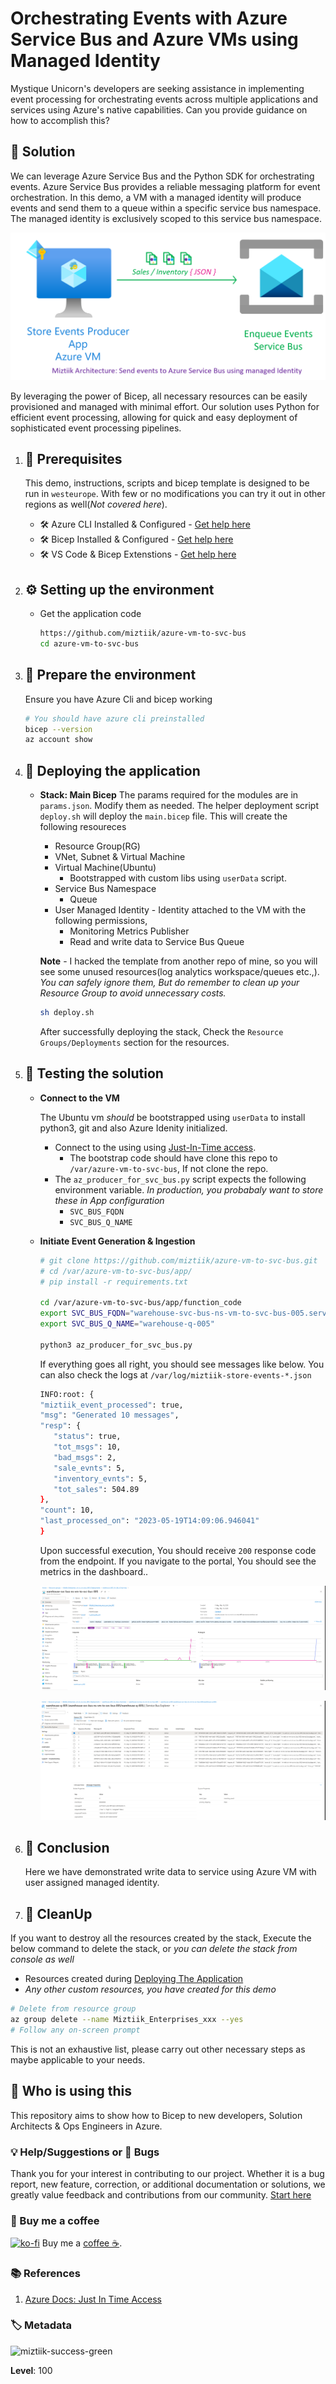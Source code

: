 # Orchestrating Events with Azure Service Bus and Azure VMs using Managed Identity

Mystique Unicorn's developers are seeking assistance in implementing event processing for orchestrating events across multiple applications and services using Azure's native capabilities. Can you provide guidance on how to accomplish this?

## 🎯 Solution

We can leverage Azure Service Bus and the Python SDK for orchestrating events. Azure Service Bus provides a reliable messaging platform for event orchestration. In this demo, a VM with a managed identity will produce events and send them to a queue within a specific service bus namespace. The managed identity is exclusively scoped to this service bus namespace.

![Miztiik Automation - Orchestrating Events with Azure Service Bus and Azure VMs using Managed Identity](images/miztiik_architecture_azure_vm_to_service_bus_using_managed_identity_001.png)

By leveraging the power of Bicep, all necessary resources can be easily provisioned and managed with minimal effort. Our solution uses Python for efficient event processing, allowing for quick and easy deployment of sophisticated event processing pipelines.

1. ## 🧰 Prerequisites

   This demo, instructions, scripts and bicep template is designed to be run in `westeurope`. With few or no modifications you can try it out in other regions as well(_Not covered here_).

   - 🛠 Azure CLI Installed & Configured - [Get help here](https://learn.microsoft.com/en-us/cli/azure/install-azure-cli)
   - 🛠 Bicep Installed & Configured - [Get help here](https://learn.microsoft.com/en-us/azure/azure-resource-manager/bicep/install)
   - 🛠 VS Code & Bicep Extenstions - [Get help here](https://learn.microsoft.com/en-us/azure/azure-resource-manager/bicep/install#vs-code-and-bicep-extension)

1. ## ⚙️ Setting up the environment

   - Get the application code

     ```bash
     https://github.com/miztiik/azure-vm-to-svc-bus
     cd azure-vm-to-svc-bus
     ```

1. ## 🚀 Prepare the environment

   Ensure you have Azure Cli and bicep working

    ```bash
   # You should have azure cli preinstalled
   bicep --version
   az account show
    ```

1. ## 🚀 Deploying the application

   - **Stack: Main Bicep**
     The params required for the modules are in `params.json`. Modify them as needed. The helper deployment script `deploy.sh` will deploy the `main.bicep` file. This will create the following resoureces
     - Resource Group(RG)
     - VNet, Subnet & Virtual Machine
     - Virtual Machine(Ubuntu)
        - Bootstrapped with custom libs using `userData` script.
     - Service Bus Namespace
        - Queue
     - User Managed Identity - Identity attached to the VM with the following permissions,
        - Monitoring Metrics Publisher
        - Read and write data to Service Bus Queue

     **Note** - I hacked the template from another repo of mine, so you will see some unused resources(log analytics workspace/queues etc.,). _You can safely ignore them, But do remember to clean up your Resource Group to avoid unnecessary costs._

      ```bash
      sh deploy.sh
      ```

     After successfully deploying the stack, Check the `Resource Groups/Deployments` section for the resources.

1. ## 🔬 Testing the solution

   - **Connect to the VM**

      The Ubuntu vm _should_ be bootstrapped using `userData` to install python3, git and also Azure Idenity initialized.
      - Connect to the using using [Just-In-Time access][10].
         - The bootstrap code should have clone this repo to `/var/azure-vm-to-svc-bus`, If not clone the repo.
      - The `az_producer_for_svc_bus.py` script expects the following environment variable. _In production, you probabaly want to store these in App configuration_
         - `SVC_BUS_FQDN`
         - `SVC_BUS_Q_NAME`

   - **Initiate Event Generation & Ingestion**

      ```bash
      # git clone https://github.com/miztiik/azure-vm-to-svc-bus.git
      # cd /var/azure-vm-to-svc-bus/app/
      # pip install -r requirements.txt

      cd /var/azure-vm-to-svc-bus/app/function_code
      export SVC_BUS_FQDN="warehouse-svc-bus-ns-vm-to-svc-bus-005.servicebus.windows.net"
      export SVC_BUS_Q_NAME="warehouse-q-005"

      python3 az_producer_for_svc_bus.py
      ```

      If everything goes all right, you should see messages like below. You can also check the logs at `/var/log/miztiik-store-events-*.json`

      ```bash
      INFO:root: {
      "miztiik_event_processed": true,
      "msg": "Generated 10 messages",
      "resp": {
         "status": true,
         "tot_msgs": 10,
         "bad_msgs": 2,
         "sale_evnts": 5,
         "inventory_evnts": 5,
         "tot_sales": 504.89
      },
      "count": 10,
      "last_processed_on": "2023-05-19T14:09:06.946041"
      }

      ```

        Upon successful execution, You should receive `200` response code from the endpoint. If you navigate to the portal, You should see the metrics in the dashboard..

      ![Miztiik Automation - Orchestrating Events with Azure Service Bus and Azure VMs using Managed Identity](images/miztiik_architecture_azure_vm_to_service_bus_using_managed_identity_0002.png)

      ![Miztiik Automation - Orchestrating Events with Azure Service Bus and Azure VMs using Managed Identity](images/miztiik_architecture_azure_vm_to_service_bus_using_managed_identity_003.png)

1. ## 📒 Conclusion

    Here we have demonstrated write data to service using Azure VM with user assigned managed identity.
  
1. ## 🧹 CleanUp

If you want to destroy all the resources created by the stack, Execute the below command to delete the stack, or _you can delete the stack from console as well_

- Resources created during [Deploying The Application](#-deploying-the-application)
- _Any other custom resources, you have created for this demo_

```bash
# Delete from resource group
az group delete --name Miztiik_Enterprises_xxx --yes
# Follow any on-screen prompt
```

This is not an exhaustive list, please carry out other necessary steps as maybe applicable to your needs.

## 📌 Who is using this

This repository aims to show how to Bicep to new developers, Solution Architects & Ops Engineers in Azure.

### 💡 Help/Suggestions or 🐛 Bugs

Thank you for your interest in contributing to our project. Whether it is a bug report, new feature, correction, or additional documentation or solutions, we greatly value feedback and contributions from our community. [Start here](/issues)

### 👋 Buy me a coffee

[![ko-fi](https://www.ko-fi.com/img/githubbutton_sm.svg)](https://ko-fi.com/Q5Q41QDGK) Buy me a [coffee ☕][900].

### 📚 References

1. [Azure Docs: Just In Time Access][10]

### 🏷️ Metadata

![miztiik-success-green](https://img.shields.io/badge/Miztiik:Automation:Level-100-green)

**Level**: 100

[10]: https://learn.microsoft.com/en-us/azure/defender-for-cloud/just-in-time-access-usage

[100]: https://www.udemy.com/course/aws-cloud-security/?referralCode=B7F1B6C78B45ADAF77A9
[101]: https://www.udemy.com/course/aws-cloud-security-proactive-way/?referralCode=71DC542AD4481309A441
[102]: https://www.udemy.com/course/aws-cloud-development-kit-from-beginner-to-professional/?referralCode=E15D7FB64E417C547579
[103]: https://www.udemy.com/course/aws-cloudformation-basics?referralCode=93AD3B1530BC871093D6
[899]: https://www.udemy.com/user/n-kumar/
[900]: https://ko-fi.com/miztiik
[901]: https://ko-fi.com/Q5Q41QDGK